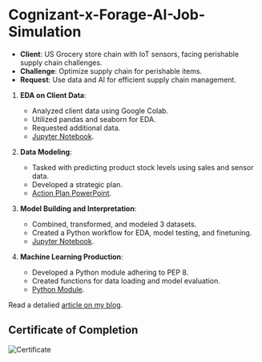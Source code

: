 # Cognizant-x-Forage-AI-Job-Simulation

- **Client**: US Grocery store chain with IoT sensors, facing perishable supply chain challenges.
- **Challenge**: Optimize supply chain for perishable items.
- **Request**: Use data and AI for efficient supply chain management.

1. **EDA on Client Data**:
   - Analyzed client data using Google Colab.
   - Utilized pandas and seaborn for EDA.
   - Requested additional data.
   - [Jupyter Notebook](https://github.com/ardizio/Cognizant-x-Forage-AI-Job-Simulation/blob/main/FRG-COGNIZANT-T1-EDA.ipynb).
   
2. **Data Modeling**:
   - Tasked with predicting product stock levels using sales and sensor data.
   - Developed a strategic plan.
   - [Action Plan PowerPoint](https://www.actum.it/app/lib/dataLayer/DataBin/forage-cognizant-ai-2.png).

3. **Model Building and Interpretation**:
   - Combined, transformed, and modeled 3 datasets.
   - Created a Python workflow for EDA, model testing, and finetuning.
   - [Jupyter Notebook](https://github.com/ardizio/Cognizant-x-Forage-AI-Job-Simulation/blob/main/FRG-COGNIZANT-T3-EDA-on-new-data-and-model-building.ipynb).
   
4. **Machine Learning Production**:
   - Developed a Python module adhering to PEP 8.
   - Created functions for data loading and model evaluation.
   - [Python Module](https://github.com/ardizio/Cognizant-x-Forage-AI-Job-Simulation/blob/main/FRG-COGNIZANT-T4-ML-in-production.py).



Read a detalied [article on my blog](https://www.actum.it/ArticleReaderView/2023-10-08-forage-cognizant-ai-job-simulation).

## Certificate of Completion
![Certificate](https://www.actum.it/app/lib/dataLayer/DataBin/forage-cognizant-ai-4.png)
